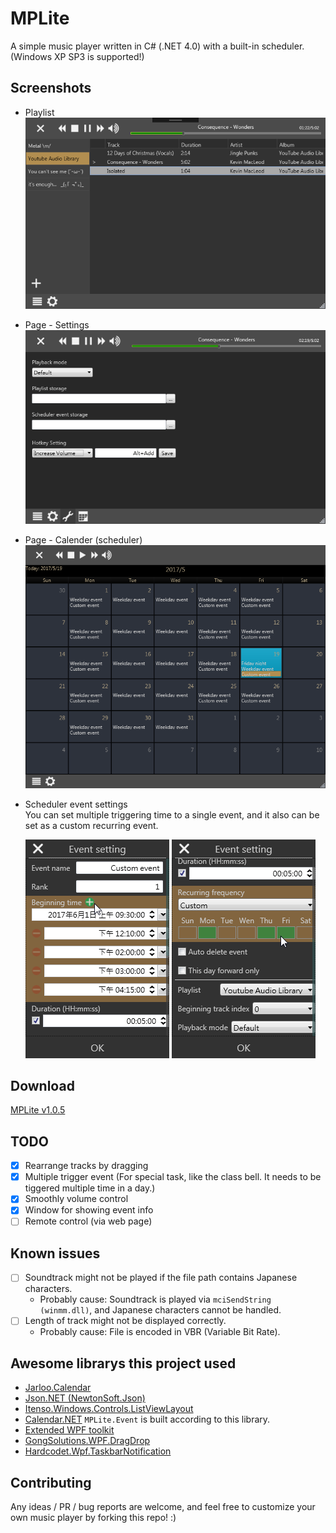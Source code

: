 # MPLite
A simple music player written in C# (.NET 4.0) with a built-in scheduler.  
(Windows XP SP3 is supported!)

## Screenshots
* Playlist  
![](screenshots/ss_Player.png)

* Page - Settings  
![](screenshots/ss_Settings.png)

* Page - Calender (scheduler)  
![](screenshots/ss_Calendar.png)

* Scheduler event settings  
You can set multiple triggering time to a single event, and it also can be set as a custom recurring event.  

    ![](screenshots/ss_EventSetting_01.png)  ![](screenshots/ss_EventSetting_02.png)

## Download
[MPLite v1.0.5](https://github.com/NaleRaphael/MPLite/releases/download/v1.0.5/MPLite-1.0.5.rar)

## TODO
- [x] Rearrange tracks by dragging
- [x] Multiple trigger event (For special task, like the class bell. It needs to be tiggered multiple time in a day.)
- [x] Smoothly volume control
- [x] Window for showing event info
- [ ] Remote control (via web page)

## Known issues
- [ ] Soundtrack might not be played if the file path contains Japanese characters.
    - Probably cause: Soundtrack is played via `mciSendString (winmm.dll)`, and Japanese characters cannot be handled.
- [ ] Length of track might not be displayed correctly.
    - Probably cause: File is encoded in VBR (Variable Bit Rate).

## Awesome librarys this project used
- [Jarloo.Calendar](http://www.jarloo.com/wpf-calendar-control/)
- [Json.NET (NewtonSoft.Json)](http://www.newtonsoft.com/json)
- [Itenso.Windows.Controls.ListViewLayout](https://www.codeproject.com/Articles/25058/ListView-Layout-Manager)
- [Calendar.NET](https://www.codeproject.com/Articles/378900/Calendar-NET) `MPLite.Event` is built according to this library.
- [Extended WPF toolkit](http://wpftoolkit.codeplex.com/)
- [GongSolutions.WPF.DragDrop](https://github.com/punker76/gong-wpf-dragdrop)
- [Hardcodet.Wpf.TaskbarNotification](http://www.hardcodet.net/wpf-notifyicon)

## Contributing
Any ideas / PR / bug reports are welcome, and feel free to customize your own music player by forking this repo! :)
